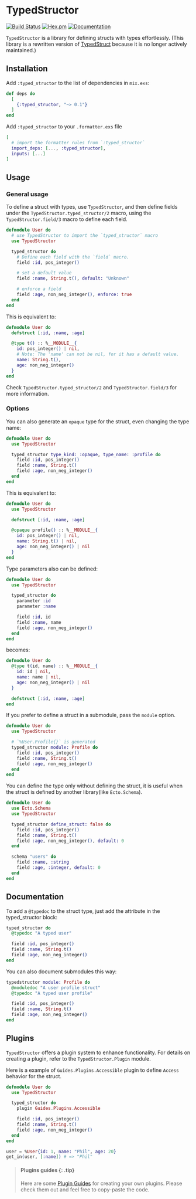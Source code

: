 # TypedStructor

[![Build Status](https://github.com/elixir-typed-structor/typed_structor/actions/workflows/elixir.yml/badge.svg)](https://github.com/elixir-typed-structor/typed_structor/actions/workflows/elixir.yml)
[![Hex.pm](https://img.shields.io/hexpm/v/typed_structor.svg)](https://hex.pm/packages/typed_structor)
[![Documentation](https://img.shields.io/badge/documentation-gray)](https://hexdocs.pm/typed_structor/)

<!-- MODULEDOC -->

`TypedStructor` is a library for defining structs with types effortlessly.
(This library is a rewritten version of [TypedStruct](https://github.com/ejpcmac/typed_struct) because it is no longer actively maintained.)

## Installation

Add `:typed_structor` to the list of dependencies in `mix.exs`:

```elixir
def deps do
  [
    {:typed_structor, "~> 0.1"}
  ]
end
```

Add `:typed_structor` to your `.formatter.exs` file

```elixir
[
  # import the formatter rules from `:typed_structor`
  import_deps: [..., :typed_structor],
  inputs: [...]
]
```

## Usage

### General usage

To define a struct with types, use `TypedStructor`,
and then define fields under the `TypedStructor.typed_structor/2` macro,
using the `TypedStructor.field/3` macro to define each field.

```elixir
defmodule User do
  # use TypedStructor to import the `typed_structor` macro
  use TypedStructor

  typed_structor do
    # Define each field with the `field` macro.
    field :id, pos_integer()

    # set a default value
    field :name, String.t(), default: "Unknown"

    # enforce a field
    field :age, non_neg_integer(), enforce: true
  end
end
```
This is equivalent to:
```elixir
defmodule User do
  defstruct [:id, :name, :age]

  @type t() :: %__MODULE__{
    id: pos_integer() | nil,
    # Note: The 'name' can not be nil, for it has a default value.
    name: String.t(),
    age: non_neg_integer()
  }
end
```
Check `TypedStructor.typed_structor/2` and `TypedStructor.field/3` for more information.

### Options

You can also generate an `opaque` type for the struct,
even changing the type name:

```elixir
defmodule User do
  use TypedStructor

  typed_structor type_kind: :opaque, type_name: :profile do
    field :id, pos_integer()
    field :name, String.t()
    field :age, non_neg_integer()
  end
end
```
This is equivalent to:
```elixir
defmodule User do
  use TypedStructor

  defstruct [:id, :name, :age]

  @opaque profile() :: %__MODULE__{
    id: pos_integer() | nil,
    name: String.t() | nil,
    age: non_neg_integer() | nil
  }
end
```

Type parameters also can be defined:
```elixir
defmodule User do
  use TypedStructor

  typed_structor do
    parameter :id
    parameter :name

    field :id, id
    field :name, name
    field :age, non_neg_integer()
  end
end
```
becomes:
```elixir
defmodule User do
  @type t(id, name) :: %__MODULE__{
    id: id | nil,
    name: name | nil,
    age: non_neg_integer() | nil
  }

  defstruct [:id, :name, :age]
end
```

If you prefer to define a struct in a submodule, pass the `module` option.
```elixir
defmodule User do
  use TypedStructor

  # `%User.Profile{}` is generated
  typed_structor module: Profile do
    field :id, pos_integer()
    field :name, String.t()
    field :age, non_neg_integer()
  end
end
```

You can define the type only without defining the struct,
it is useful when the struct is defined by another library(like `Ecto.Schema`).
```elixir
defmodule User do
  use Ecto.Schema
  use TypedStructor

  typed_structor define_struct: false do
    field :id, pos_integer()
    field :name, String.t()
    field :age, non_neg_integer(), default: 0
  end

  schema "users" do
    field :name, :string
    field :age, :integer, default: 0
  end
end
```

## Documentation

To add a `@typedoc` to the struct type, just add the attribute in the typed_structor block:

```elixir
typed_structor do
  @typedoc "A typed user"

  field :id, pos_integer()
  field :name, String.t()
  field :age, non_neg_integer()
end
```
You can also document submodules this way:

```elixir
typedstructor module: Profile do
  @moduledoc "A user profile struct"
  @typedoc "A typed user profile"

  field :id, pos_integer()
  field :name, String.t()
  field :age, non_neg_integer()
end
```

## Plugins

`TypedStructor` offers a plugin system to enhance functionality.
For details on creating a plugin, refer to the `TypedStructor.Plugin` module.

Here is a example of `Guides.Plugins.Accessible` plugin to define `Access` behavior for the struct.
```elixir
defmodule User do
  use TypedStructor

  typed_structor do
    plugin Guides.Plugins.Accessible

    field :id, pos_integer()
    field :name, String.t()
    field :age, non_neg_integer()
  end
end

user = %User{id: 1, name: "Phil", age: 20}
get_in(user, [:name]) # => "Phil"
```

> #### Plugins guides {: .tip}
>
> Here are some [Plugin Guides](guides/plugins/introduction.md)
> for creating your own plugins. Please check them out
> and feel free to copy-paste the code.
